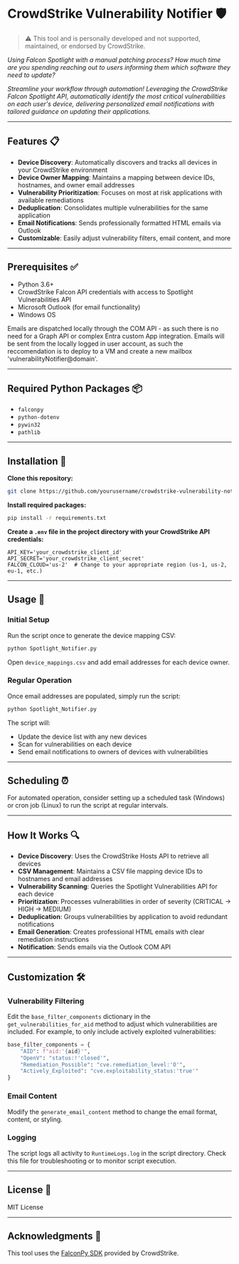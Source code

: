 # **CrowdStrike Vulnerability Notifier** 🛡️
> ⚠️ This tool and is personally developed and not supported, maintained, or endorsed by CrowdStrike. 

*Using Falcon Spotlight with a manual patching process? How much time are you spending reaching out to users informing them which software they need to update?*

*Streamline your workflow through automation! Leveraging the CrowdStrike Falcon Spotlight API, automatically identify the most critical vulnerabilities on each user's device, delivering personalized email notifications with tailored guidance on updating their applications.*

---

## **Features** 📋

- **Device Discovery**: Automatically discovers and tracks all devices in your CrowdStrike environment
- **Device Owner Mapping**: Maintains a mapping between device IDs, hostnames, and owner email addresses 
- **Vulnerability Prioritization**: Focuses on most at risk applications with available remediations  
- **Deduplication**: Consolidates multiple vulnerabilities for the same application  
- **Email Notifications**: Sends professionally formatted HTML emails via Outlook  
- **Customizable**: Easily adjust vulnerability filters, email content, and more  

---

## **Prerequisites** ✅

- Python 3.6+  
- CrowdStrike Falcon API credentials with access to Spotlight Vulnerabilities API  
- Microsoft Outlook (for email functionality)
- Windows OS

Emails are dispatched locally through the COM API - as such there is no need for a Graph API or complex Entra custom App integration. Emails will be sent from the locally logged in user account, as such the reccomendation is to deploy to a VM and create a new mailbox 'vulnerabilityNotifier@domain'.

---

## **Required Python Packages** 📦

- `falconpy`  
- `python-dotenv`  
- `pywin32`  
- `pathlib`  

---

## **Installation** 🧰

**Clone this repository:**
```bash
git clone https://github.com/yourusername/crowdstrike-vulnerability-notifier.git
```

**Install required packages:**
```bash
pip install -r requirements.txt
```

**Create a `.env` file in the project directory with your CrowdStrike API credentials:**
```dotenv
API_KEY='your_crowdstrike_client_id'
API_SECRET='your_crowdstrike_client_secret'
FALCON_CLOUD='us-2'  # Change to your appropriate region (us-1, us-2, eu-1, etc.)
```

---

## **Usage** 🚀

### **Initial Setup**

Run the script once to generate the device mapping CSV:
```bash
python Spotlight_Notifier.py
```

Open `device_mappings.csv` and add email addresses for each device owner.

### **Regular Operation**

Once email addresses are populated, simply run the script:
```bash
python Spotlight_Notifier.py
```

The script will:

- Update the device list with any new devices  
- Scan for vulnerabilities on each device  
- Send email notifications to owners of devices with vulnerabilities  

---

## **Scheduling** ⏰

For automated operation, consider setting up a scheduled task (Windows) or cron job (Linux) to run the script at regular intervals.

---

## **How It Works** 🔍

- **Device Discovery**: Uses the CrowdStrike Hosts API to retrieve all devices  
- **CSV Management**: Maintains a CSV file mapping device IDs to hostnames and email addresses  
- **Vulnerability Scanning**: Queries the Spotlight Vulnerabilities API for each device  
- **Prioritization**: Processes vulnerabilities in order of severity (CRITICAL → HIGH → MEDIUM)  
- **Deduplication**: Groups vulnerabilities by application to avoid redundant notifications  
- **Email Generation**: Creates professional HTML emails with clear remediation instructions  
- **Notification**: Sends emails via the Outlook COM API  

---

## **Customization** 🛠️

### **Vulnerability Filtering**

Edit the `base_filter_components` dictionary in the `get_vulnerabilities_for_aid` method to adjust which vulnerabilities are included. For example, to only include actively exploited vulnerabilities:

```python
base_filter_components = {
    "AID": f"aid:'{aid}'",
    "OpenV": "status:!'closed'",
    "Remediation_Possible": "cve.remediation_level:'O'",
    "Actively_Exploited": "cve.exploitability_status:'true'"
}
```

### **Email Content**

Modify the `generate_email_content` method to change the email format, content, or styling.

### **Logging**

The script logs all activity to `RuntimeLogs.log` in the script directory. Check this file for troubleshooting or to monitor script execution.

---

## **License** 📄

MIT License

---

## **Acknowledgments** 🙏

This tool uses the [FalconPy SDK](https://github.com/CrowdStrike/falconpy) provided by CrowdStrike.
